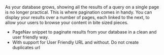 As your database grows, showing all the results of a query on a single page is no longer practical. This is where pagination comes in handy. You can display your results over a number of pages, each linked to the next, to allow your users to browse your content in bite sized pieces.

 * PageNav snippet to paginate results from your database in a clean and user friendly way.
 * With support for User Friendly URL and without. Do not create duplicates url
 